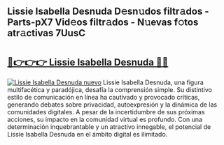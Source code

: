 ## Lissie Isabella Desnuda D𝚎sn𝚞dos filtr𝚊dos - Parts-pX7 Vid𝚎os filtr𝚊dos - N𝚞evas f𝚘tos atr𝚊ctivas 7UusC

# <h2><a href="http://mb3463e.tromn.icu/?c=Lissie+Isabella+Desnuda">🔗👉👉👉 Lissie Isabella Desnuda 🔗🔗</a></h2>

[![Lissie Isabella Desnuda nuevo](https://i.imgur.com/pEAQMta.gif)](http://mb3463e.tromn.icu/?c=Lissie+Isabella+Desnuda)
Lissie Isabella Desnuda, una figura multifacética y paradójica, desafía la comprensión simple. Su distintivo estilo de comunicación en línea ha cautivado y provocado críticas, generando debates sobre privacidad, autoexpresión y la dinámica de las comunidades digitales. A pesar de la incertidumbre de sus próximas acciones, su impacto en la comunidad virtual es profundo. Con una determinación inquebrantable y un atractivo innegable, el potencial de Lissie Isabella Desnuda en el ámbito digital es ilimitado.
